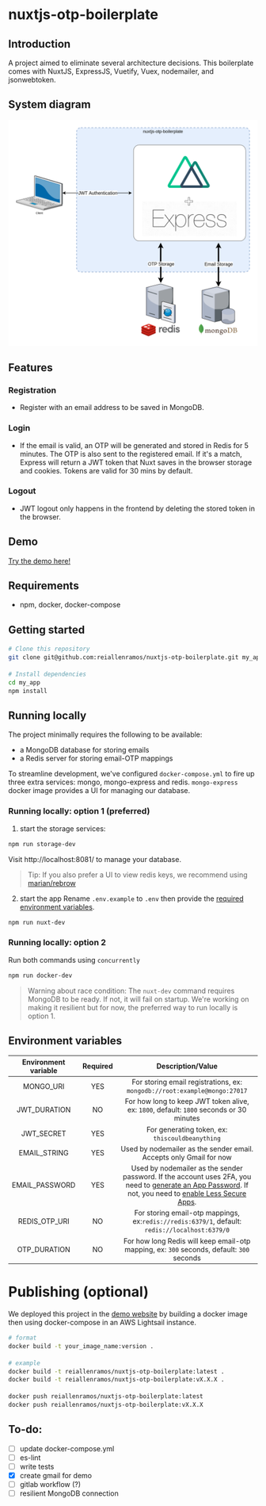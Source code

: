 # nuxtjs-otp-boilerplate

## Introduction
A project aimed to eliminate several architecture decisions. This boilerplate comes with NuxtJS, ExpressJS, Vuetify, Vuex, nodemailer, and jsonwebtoken.


## System diagram

![](assets/system_diagram.png)

## Features
### Registration
  - Register with an email address to be saved in MongoDB.
### Login
  - If the email is valid, an OTP will be generated and stored in Redis for 5 minutes. The OTP is also sent to the registered email. If it's a match, Express will return a JWT token that Nuxt saves in the browser storage and cookies. Tokens are valid for 30 mins by default.
### Logout
  - JWT logout only happens in the frontend by deleting the stored token in the browser.

## Demo
[Try the demo here!](http://3.1.243.203/)

## Requirements
  - npm, docker, docker-compose
  
## Getting started
```bash
# Clone this repository
git clone git@github.com:reiallenramos/nuxtjs-otp-boilerplate.git my_app

# Install dependencies
cd my_app
npm install
```

## Running locally
The project minimally requires the following to be available:
 - a MongoDB database for storing emails
 - a Redis server for storing email-OTP mappings

To streamline development, we've configured `docker-compose.yml` to fire up three extra services: mongo, mongo-express and redis. `mongo-express` docker image provides a UI for managing our database.

### Running locally: option 1 (preferred)

1. start the storage services:
```bash
npm run storage-dev
```
Visit http://localhost:8081/ to manage your database.

> Tip: If you also prefer a UI to view redis keys, we recommend using [marian/rebrow](https://hub.docker.com/r/marian/rebrow/)
2. start the app
Rename `.env.example` to `.env` then provide the [required environment variables](#environment-variables).
```bash
npm run nuxt-dev
```
### Running locally: option 2
Run both commands using `concurrently`
```bash
npm run docker-dev
```
> Warning about race condition: The `nuxt-dev` command requires MongoDB to be ready. If not, it will fail on startup. We're working on making it resilient but for now, the preferred way to run locally is option 1.


## Environment variables

|Environment variable|Required|Description/Value|
|:-:|:-:|:-:|
|MONGO_URI|YES|For storing email registrations, ex: `mongodb://root:example@mongo:27017`|
|JWT_DURATION|NO|For how long to keep JWT token alive, ex: `1800`, default: `1800` seconds or 30 minutes|
|JWT_SECRET|YES|For generating token, ex: `thiscouldbeanything`|
|EMAIL_STRING|YES|Used by nodemailer as the sender email. Accepts only Gmail for now|
|EMAIL_PASSWORD|YES|Used by nodemailer as the sender password. If the account uses 2FA, you need to [generate an App Password](https://support.google.com/accounts/answer/185833?hl=en). If not, you need to [enable Less Secure Apps](https://support.google.com/accounts/answer/6010255?hl=en).|
|REDIS_OTP_URI|NO|For storing email-otp mappings, ex:`redis://redis:6379/1`, default: `redis://localhost:6379/0`|
|OTP_DURATION|NO|For how long Redis will keep email-otp mapping, ex: `300` seconds, default: `300` seconds|

# Publishing (optional)
We deployed this project in the [demo website](#demo) by building a docker image then using docker-compose in an AWS Lightsail instance.

```bash
# format
docker build -t your_image_name:version .

# example
docker build -t reiallenramos/nuxtjs-otp-boilerplate:latest .
docker build -t reiallenramos/nuxtjs-otp-boilerplate:vX.X.X .

docker push reiallenramos/nuxtjs-otp-boilerplate:latest
docker push reiallenramos/nuxtjs-otp-boilerplate:vX.X.X
```

## To-do:
  - [ ] update docker-compose.yml
  - [ ] es-lint
  - [ ] write tests
  - [x] create gmail for demo
  - [ ] gitlab workflow (?)
  - [ ] resilient MongoDB connection
